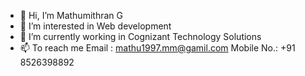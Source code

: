 - 👋 Hi, I’m Mathumithran G
- 👀 I’m interested in Web development
- 🌱 I’m currently working in Cognizant Technology Solutions
- 📫 To reach me 
    Email : mathu1997.mm@gamil.com
    Mobile No.: +91 8526398892

<!---
mathu1997/mathu1997 is a ✨ special ✨ repository because its `README.md` (this file) appears on your GitHub profile.
You can click the Preview link to take a look at your changes.
--->
